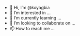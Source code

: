 - 👋 Hi, I’m @koyagbia
- 👀 I’m interested in ...
- 🌱 I’m currently learning ...
- 💞️ I’m looking to collaborate on ...
- 📫 How to reach me ...

<!---
koyagbia/koyagbia is a ✨ special ✨ repository because its `README.md` (this file) appears on your GitHub profile.
You can click the Preview link to take a look at your changes.
--->

